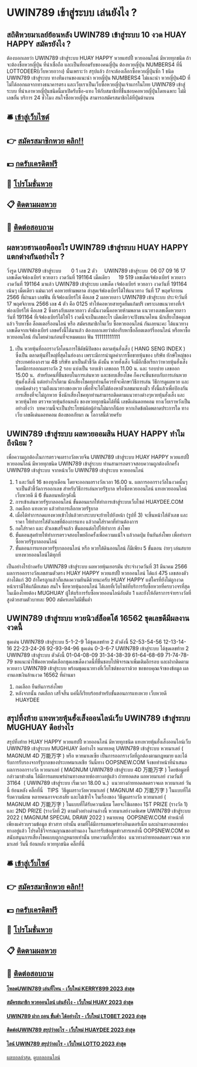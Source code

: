 # UWIN789 เข้าสู่ระบบ เล่นยังไง ?
## สถิติหวยมาเลย์ย้อนหลัง UWIN789 เข้าสู่ระบบ 10 งวด HUAY HAPPY สมัครยังไง ?
ต้องบอกเลยว่า UWIN789 เข้าสู่ระบบ HUAY HAPPY หวยแฮปปี้ หวยออนไลน์ มีหวยทุกชนิด ถ้าจะต้องซื้อหวยญี่ปุ่น ที่น่าเชื่อถือ และเป็นที่ยอมรับของคนญี่ปุ่น ต้องหวยญี่ปุ่น NUMBERS4 ที่นี่ LOTTODEER(เว็บหวยกวาง) นั้นเพราะว่า
สรุปแล้ว ถ้าจะต้องเลือกซื้อหวยญี่ปุ่นซัก 1 ชนิด UWIN789 เข้าสู่ระบบ ทางทีมงานของแนะนำ หวยญี่ปุ่น NUMBERS4 ไม่แนะนำ หวยญี่ปุ่น4D ที่ไม่ได้ออกผลจากทางธนาคารตรง และเว็บเราเป็นเว็บซื้อหวยญี่ปุ่นเจ้าแกรในไทย UWIN789 เข้าสู่ระบบ ที่นำเอาหวยญี่ปุ่นชนิดนี้มาเปิดรับซื้อ-แทง ให้กับสมาชิกที่ชื่นชอบคอหวยญี่ปุ่นโดยเฉพาะ ไม่มีเลขอั้น บริการ 24 ชั่วโมง สนใจซื้อหวยญี่ปุ่น สามารถสมัครสมาชิกได้ที่ปุ่มด้านบน

## 🛎 [เข้าสู่เว็บไซต์](https://bit.ly/3BG5bNw)
## 👉 [สมัครสมาชิกหวย คลิก!!](https://bit.ly/3BG5bNw)
## 💵 [กดรับเครดิตฟรี](https://bit.ly/3C3mvgS)
## 👑 [โปรโมชั่นหวย](https://bit.ly/3C3mvgS)
## 📋 [ติดตามผลหวย](https://bit.ly/3C3mvgS)
## 📱 [ติดต่อสอบถาม](https://bit.ly/3C3mvgS)

## ผลหวยฮานอยคืออะไร UWIN789 เข้าสู่ระบบ HUAY HAPPY แตกต่างกันอย่างไร ?
วิ่งรูด UWIN789 เข้าสู่ระบบ       0 1
เลข 2 ตัว     UWIN789 เข้าสู่ระบบ  06 07 09 16 17
เลขเด็ดเจ้ฟองเบียร์ หวยลาว งวดวันที่ 191164
เม็ดเดียว      19 519
เลขเด็ดเจ้ฟองเบียร์ หวยลาว งวดวันที่ 191164
มาแล้ว UWIN789 เข้าสู่ระบบ เลขเด็ด เจ้ฟองเบียร์ หวยลาว งวดวันที่ 191164 เน้นๆ เม็ดเดียว แม่นเวอร์ คอหวยห้ามพลาด ล่าสุดเจ้ฟองเบียร์ได้ให้แนวทาง วันที่ 17 พฤศจิกายน 2566 ที่ผ่านมา เลขฟัน ที่เจ้ฟองเบียร์ให้ คือเลข 2 ผลหวยลาว UWIN789 เข้าสู่ระบบ ประจำวันที่ 17 พฤศจิกายน 2566 เลข 4 ตัว คือ 0125 ทำให้คอหวยสายรูดยิ้มแก้มปริ เพราะเลขแนวทางที่เจ้ฟองเบียร์ให้ คือเลข 2 ซึ่งตรงกับผลหวยลาว ดังนั้นงวดนี้คอหวยห้ามพลาด แนวทางเลขเด็ดหวยลาว วันที่ 191164 ที่เจ้ฟองเบียร์ได้ให้ไว้ งวดนี้จะเป็นเลขอะไร เม็ดเดียวจะปังขนาดไหน นักเสี่ยงโชคดูเลขแล้ว รีบหาซื้อ ล็อตเตอรี่ออนไลน์ หรือ สมัครสมาชิกในเว็บ ซื้อหวยออนไลน์ กันเลยนะคะ
ได้แนวทางเลขเด็ดจากเจ้ฟองเบียร์ เลขครั้งนี้ได้มาแล้ว ต้องบอกเลยว่าต้องรีบหาซื้อล็อตเตอร์รี่ออนไลน์ หรือหาซื้อหวยออนไลน์ กันโดยด่วนก่อนที่จะหมดแผง
ฟัน 111111111111
1. เป็น หวยหุ้นที่ออกรางวัลโดนการใช้ดัชนีปิดของ ตลาดหุ้นฮั่งเส็ง ( HANG SENG INDEX ) ซึ่งเป็น ตลาดหุ้นที่ใหญ่ที่สุดในฮ่องกง เพราะมีการนำมูลค่าการซื้อขายหุ้นของ บริษัท ยักษ์ใหญ่ของประเทศฮ่องกงรวม 48 บริษัท มาเป็นตัวชี้วัด ดังนั้น หวยฮั่งเส็ง จึงมีอีกชื่อเรียกว่าหวยหุ้นฮั่งเส็ง โดยมีการออกผลรางวัล 2 รอบ แบ่งเป็น รอบเช้า เลขออก 11.00 น. และ รอบบ่าย เลขออก 15.00 น.  สำหรับคนที่ชื่นชอบในการเล่นหวย และชอบเสี่ยงโชค ก็คงจะชื่นชอบกับการเล่นหวยหุ้นฮั่งเส็งนี้ แต่อย่างไรก็ตาม นักเสี่ยงโชคทุกท่านก็ควรที่จะศึกษาวิธีการเล่น วิธีการดูผลหวย และเทคนิคต่างๆ รวมถึงแนวทางของหวย เพื่อที่จะได้ไม่ต้องหาตัวเลขมาแทงมั่ว ทั้งนี้แล้วเพื่อป้องกันการเสี่ยงที่จะไม่ถูกหวย ซึ่งนักเสี่ยงโชคทุกท่านสามารถติดตามแนวทางต่างๆหวยหุ้นฮั่งเส็ง และหวยหุ้นไทย ตรวจหวยหุ้นย้อนหลัง ของหวยทุกชนิดได้ที่นี่ เลขดีเด่นดอทคอม ทางเว็บเราหวังเป็นอย่างยิ่งว่า  บทความนี้จะเป็นประโยชน์ต่อผู้อ่านไม่มากก็น้อย หากเกิดข้อผิดพลาดประการใด ทางเว็บ เลขดีเด่นดอทคอม ต้องขออภัยมา ณ โอกาสนี้ด้วยครับ

## UWIN789 เข้าสู่ระบบ ผลหวยออมสิน HUAY HAPPY ทำไมถึงนิยม ?
เพื่อความถูกต้องในการตรวจผลรางวัลหวยจีน UWIN789 เข้าสู่ระบบ HUAY HAPPY หวยแฮปปี้ หวยออนไลน์ มีหวยทุกชนิด UWIN789 เข้าสู่ระบบ ท่านสามารถตรวจสอบความถูกต้องอีกครั้ง UWIN789 เข้าสู่ระบบ จากหน้าเว็บ UWIN789 เข้าสู่ระบบ หวยออนไลน์
1. 1 และวันที่ 16 ของทุกเดือน โดยจะออกผลรางวัลเวลา 16.00 น. ผลการออกรางวัลในงวดนั้นๆจะเป็นตัวชี้วัดการออกเลข สำหรับวิธีการเล่นหวยรัฐบาล หรือซื้อหวยออนไลน์ แทงหวยออนไลน์ เว็บหวยดี มี 6 ขั้นตอนหลักๆดังนี้
2. การเข้าเล่นหวยรัฐบาลออนไลน์ ขั้นตอนแรกให้ทำการเข้าสู่ระบบเว็บไซต์ HUAYDEE.COM
3. กดเลือก แทงหวย แล้วทำการเลือกหวยรัฐบาล
4. เมื่อได้ทำการกดแทงหวยเข้าไปแล้วทางระบบจะย้ายไปยังหน้า (รูปที่ 3) จะขึ้นหน้าใส่ตัวเลข และ ราคา ให้ทำการใส่ตัวเลขที่ต้องการแทง แล้วกดใส่ราคาที่ท่านต้องการ
5. กดใส่ราคา และ ตัวเลขเสร็จแล้ว ขั้นตอนต่อไปให้ทำการ ส่งโพย
6. ขั้นตอนสุดท้ายให้ทำการตรวจสอบโพยอีกครั้งเพื่อความแน้ใจ แล้วกดปุ่ม ยืนยันส่งโพย เพื่อทำการซื้อหวยรัฐบาลออนไลน์
7. ขั้นตอนการแทงหวยรัฐบาลออนไลน์ หรือ หวยใต้ดินออนไลน์ ก็มีเพียง 5 ขั้นตอน ง่ายๆ เล่นสบาย แทงหวยออนไลน์ได้ทุกที่

เป็นอย่างไรบ้างครับ UWIN789 เข้าสู่ระบบ ผลหวยหุ้นเยอรมัน ประจำงวดวันที่ 31 มีนาคม 2566 ผลการออกรางวัลเลขสามตัวตรง HUAY HAPPY หวยแฮปปี้ หวยออนไลน์ ได้แก่ 475 เลขสองตัวล่างได้แก่ 30 ถ้าใครถูกแล้วก็แสดงความยินดีด้วยนะครับ HUAY HAPPY แต่ใครที่ยังไม่ถูกงวดหน้าเรามีให้แก้มือเสมอ สนใจ ซื้อหวยหุ้นออนไลน์ ได้เลยที่เว็บไซต์ที่บริการรับซื้อหวยที่ครบวงจรที่สุดในเมืองไทยต้อง MUGHUAY ผู้ให้บริการรับซื้อหวยออนไลน์อับดับ 1 และยังให้อัตราการจ่ายรางวัลที่สูงด้วยสามตัวบาทละ 900 สมัครเลยไม่มีขั้นต่ำ

## UWIN789 เข้าสู่ระบบ หวยนิวส์ล็อตโต้ 16562 ชุดเลขดีมีผลงานงวดนี้
ชุดเด่น UWIN789 เข้าสู่ระบบ 5-1-2-9 ได้ชุดเลขท้าย 2 ตัวดังนี้
52-53-54-56
12-13-14-16
22-23-24-26
92-93-94-96
ชุดเด่น 0-3-6-7 UWIN789 เข้าสู่ระบบ ได้ชุดเลขท้าย 2 UWIN789 เข้าสู่ระบบ ตัวดังนี้
01-04-08-09
31-34-38-39
61-64-68-69
71-74-78-79
ขอแนะนำใฟ้คอหวยคัดเลือกชุดเลขเด็ดงวดนี้ที่ชื่นชอบไปพิจารณาเพิ่มเติมอีกรอบ และฝากติดตามหวยลาว UWIN789 เข้าสู่ระบบ พร้อมชุดแนวทางที่เว็บไซต์ของเราด้วย
ขอขอบคุณเจ้าของข้อมูล
ผลงานเลขเงินล้านงวด 16562 ที่ผ่านมา

1. กดเลือก ยืนยันการส่งโพย
2. หลังจากนั้น กดเลือก เสร็จสิ้น แค่นี้ก็เรียบร้อยสำหรับขั้นตอนการแทงหวย เว็บหวยดี HUAYDEE

## สรุปทิ้งท้าย แทงหวยหุ้นฮั่งเส็งออนไลน์เว็บ UWIN789 เข้าสู่ระบบ MUGHUAY ดีอย่างไร
สรุปทิ้งท้าย HUAY HAPPY หวยแฮปปี้ หวยออนไลน์ มีหวยทุกชนิด แทงหวยหุ้นฮั่งเส็งออนไลน์เว็บ UWIN789 เข้าสู่ระบบ MUGHUAY ดีอย่างไร หมายเหตุ UWIN789 เข้าสู่ระบบ หวยมาเลย์ ( MAGNUM 4D 万能万字 ) หรือ หวยมาเลเซีย เป็นการออกรางวัลที่ถูกต้องตามกฎหมาย และได้รับการรับรองจากรัฐบาลของประเทศมาเลเชีย
วันนี้ทาง OOPSNEW.COM จึงขอทำหน้าที่นำเสนอ ผลการออกรางวัล หวยมาเลย์ ( MAGNUM UWIN789 เข้าสู่ระบบ 4D 万能万字 ) โดยข้อมูลที่กล่าวมาข่างต้น ได้มีการเผยแพร่ผ่านทางหลายช่องทางอยู่แล้ว
ถ่ายทอดสด ผลหวยมาเลย์ งวดวันที่  31164  ( UWIN789 เข้าสู่ระบบ เริ่มเวลา 18.00 น.)
 แนวทางถ่ายทอดสดตรวจผล หวยมาเลย์ วันนี้ ย้อนหลัง คลิ๊กที่นี่  
TIPS  วิธีดูผลรางวัลหวยมาเลย์ ( MAGNUM 4D 万能万字 ) ในแบบที่ได้รับความนิยม
หลายคนอาจจะสงสัย และไม่เข้าใจ ในเรื่องของ วิธีดูผลรางวัล หวยมาเลย์ ( MAGNUM 4D 万能万字 ) ในแบบที่ได้รับความนิยม โดยจะใช้ผลของ 1ST PRIZE (รางวัล 1) และ 2ND PRIZE (รางวัลที่ 2) ตามตัวอย่างด่านล่างนี้
หวยมาเลย์งวดพิเศษ UWIN789 เข้าสู่ระบบ 2022 ( MAGNUM SPECIAL DRAW 2022 )
หมายเหตุ  OOPSNEW.COM ทำหน้าที่เพียงแค่รวบรวมข้อมูล ข่าวสาร เท่านั้น ตามที่ได้มีการเผยแพร่ทางอินเตอร์เน็ท และผ่านทางหลายช่องทางอยู่แล้ว โปรดใช้วิจารณญาณของท่านเอง ในการรับข้อมูลข่าวสารเหล่านี้ OOPSNEW.COM ขอสนับสนุนการเสี่ยงโชคแบบถูกกฎหมายเท่านั้น
บทความที่เกี่ยวข้อง
 แนวทางถ่ายทอดสดตรวจผล หวยมาเลย์ วันนี้ ย้อนหลัง หวยทุกชนิด คลิ๊กที่นี่  

## 🛎 [เข้าสู่เว็บไซต์](https://bit.ly/3BG5bNw)
## 👉 [สมัครสมาชิกหวย คลิก!!](https://bit.ly/3BG5bNw)
## 💵 [กดรับเครดิตฟรี](https://bit.ly/3C3mvgS)
## 👑 [โปรโมชั่นหวย](https://bit.ly/3C3mvgS)
## 📋 [ติดตามผลหวย](https://bit.ly/3C3mvgS)
## 📱 [ติดต่อสอบถาม](https://bit.ly/3C3mvgS)

#### [โหลดUWIN789 เล่นที่ไหน - เว็บใหม่ KERRY899 2023 ล่าสุด](https://atom.io/themes/โหลดuwin789%20เล่นที่ไหน%20-%20เว็บใหม่%20kerry899%202023%20ล่าสุด)
#### [สมัครสมาชิก หวยออนไลน์ เล่นยังไง - เว็บใหม่ HUAY 2023 ล่าสุด](https://atom.io/themes/สมัครสมาชิก%20หวยออนไลน์%20เล่นยังไง%20-%20เว็บใหม่%20huay%202023%20ล่าสุด)
#### [UWIN789 ฝาก ถอน ขั้นต่ำ ได้อย่างไร - เว็บใหม่ LTOBET 2023 ล่าสุด](https://atom.io/themes/uwin789%20ฝาก%20ถอน%20ขั้นต่ำ%20ได้อย่างไร%20-%20เว็บใหม่%20ltobet%202023%20ล่าสุด)
#### [ติดต่อUWIN789 สรุปว่าอะไร - เว็บใหม่ HUAYDEE 2023 ล่าสุด](https://atom.io/themes/ติดต่อuwin789%20สรุปว่าอะไร%20-%20เว็บใหม่%20huaydee%202023%20ล่าสุด)
#### [ไลน์ UWIN789 สรุปว่าอะไร - เว็บใหม่ LOTTO 2023 ล่าสุด](https://atom.io/themes/ไลน์%20uwin789%20สรุปว่าอะไร%20-%20เว็บใหม่%20lotto%202023%20ล่าสุด)

[ผลบอลล่าสุด](https://siamsport.tv "ผลบอลล่าสุด"), [ดูบอลออนไลน์](https://siamsport.tv/ดูบอลสด "ดูบอลออนไลน์")